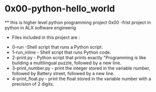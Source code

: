 # 0x00-python-hello_world
** this is higher level python programming project 0x00 -frist project in python in ALX software engineerig

* Files included in this project are :
- 0-run -Shell script that runs a Python script.
- 1-run_inline - Shell script that runs Python code.
- 2-print.py - Python script that prints exactly "Programming is like building a multilingual puzzle, followed by a new line.
- 3-print_number.py - print the integer stored in the variable number, followed by Battery street, followed by a new line.
- 4-print_float.py - print the float stored in the variable number with a precision of 2 digits.
